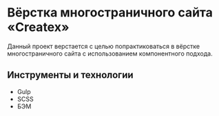 # Вёрстка многостраничного сайта «Createx»

Данный проект верстается с целью попрактиковаться в вёрстке многостраничного сайта с использованием компонентного подхода.

## Инструменты и технологии

- Gulp
- SCSS
- БЭМ
